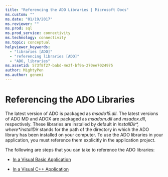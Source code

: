 ```yaml
---
title: "Referencing the ADO Libraries | Microsoft Docs"
ms.custom: ""
ms.date: "01/19/2017"
ms.reviewer: ""
ms.prod: sql
ms.prod_service: connectivity
ms.technology: connectivity
ms.topic: conceptual
helpviewer_keywords: 
  - "libraries [ADO]"
  - "referencing libraries [ADO]"
  - "ADO, libraries"
ms.assetid: 573f8f27-babd-4e2f-bf9a-270ee7024975
author: MightyPen
ms.author: genemi
---
```

# Referencing the ADO Libraries
The latest version of ADO is packaged as *msado15.dll*. The latest versions of ADO MD and ADOX are packaged as *msadom.dll* and *msadox.dll*, respectively. These libraries are installed by default in *$installDir*, where *$installDir* stands for the path of the directory in which the ADO library has been installed on your computer. To use the ADO libraries in your application, you must reference them explicitly in the application project.  
  
 The following are steps that you can take to reference the ADO libraries:  
  
-   [In a Visual Basic Application](../../ado/guide/referencing-the-ado-libraries-in-a-visual-basic-6-application.md)  
  
-   [In a Visual C++ Application](../../ado/guide/referencing-the-ado-libraries-in-a-visual-c-application.md)
